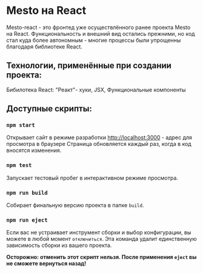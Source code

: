 # Mesto на React

Mesto-react - это фронтед уже осуществлённого ранее проекта Mesto на React. Функциональность и внешний вид остались прежними, но код стал куда более автономным - многие процессы были упрощенны благодаря библиотеке React.


## Технологии, применённые при создании проекта: 
Бибилотека React: "Реакт"- хуки, JSX, Функциональные компоненты

## Доступные скрипты: 

### `npm start`

Открывает сайт в режиме разработки 
[http://localhost:3000](http://localhost:3000) - адрес для просмотра в браузере
Страница обновляется каждый раз, когда в код вносятся изменения.

### `npm test`

Запускает тестовый пробег в интерактивном режиме просмотра.

### `npm run build`

Собирает финальную версию проекта в папке `build`.

### `npm run eject`

Если вас не устраивает инструмент сборки и выбор конфигурации, вы можете в любой момент `отключиться`. Эта команда удалит единственную зависимость сборки из вашего проекта.

**Осторожно: отменить этот скрипт нельзя. После применения `eject` вы не сможете вернуться назад!**


